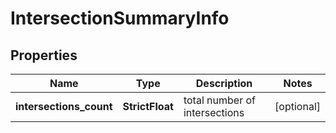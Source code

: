 # IntersectionSummaryInfo


## Properties

| Name | Type | Description | Notes |
|------------ | ------------- | ------------- | -------------|
**intersections_count** | **StrictFloat** | total number of intersections |[optional]|
